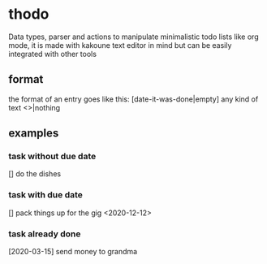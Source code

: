 # thodo

Data types, parser and actions to manipulate minimalistic todo lists like
org mode, it is made with kakoune text editor in mind but can be easily 
integrated with other tools

## format
the format of an entry goes like this:
[date-it-was-done|empty] any kind of text <<due-date>>|nothing  

## examples
### task without due date
[] do the dishes 
### task with due date
[] pack things up for the gig <2020-12-12> 
### task already done
[2020-03-15] send money to grandma

